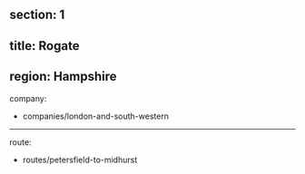 section: 1
----
title: Rogate
----
region: Hampshire
----
company:
- companies/london-and-south-western
----
route:
- routes/petersfield-to-midhurst

